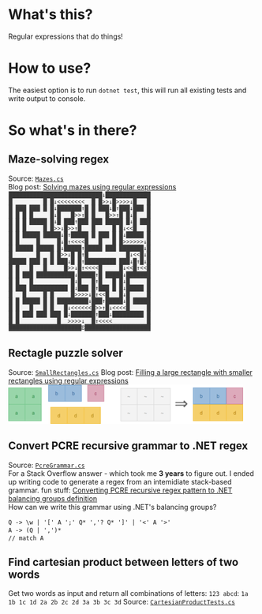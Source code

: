 # What's this?

Regular expressions that do things!

# How to use?

The easiest option is to run `dotnet test`, this will run all existing tests and write output to console.

# So what's in there?


## Maze-solving regex

Source: [`Mazes.cs`](RecreationalRegex/Mazes/Mazes.cs)  
Blog post: [Solving mazes using regular expressions](https://kobikobi.wordpress.com/2013/07/06/solving-mazes-using-regular-expressions/)  
<img src="./Images/maze.png">

## Rectagle puzzle solver

Source: [`SmallRectangles.cs`](RecreationalRegex/Rectangles/SmallRectangles.cs)
Blog post: [Filling a large rectangle with smaller rectangles using regular expressions](https://kobikobi.wordpress.com/2016/10/11/filling-a-large-rectangle-with-smaller-rectangles-using-regular-expressions/)  
<img src="./Images/regtangles_smaller.png">

## Convert PCRE recursive grammar to .NET regex

Source: [`PcreGrammar.cs`](RecreationalRegex/PcreGrammar/PcreGrammar.cs)  
For a Stack Overflow answer - which took me **3 years** to figure out.  I ended up writing code to generate a regex from an intemidiate stack-based grammar. fun stuff: [Converting PCRE recursive regex pattern to .NET balancing groups definition](https://stackoverflow.com/a/20644634/7586)  
How can we write this grammar using .NET's balancing groups?
```
Q -> \w | '[' A ';' Q* ','? Q* ']' | '<' A '>'
A -> (Q | ',')*
// match A
```

## Find cartesian product between letters of two words
Get two words as input and return all combinations of letters: `123 abcd`: `1a 1b 1c 1d 2a 2b 2c 2d 3a 3b 3c 3d`
Source: [`CartesianProductTests.cs`](RecreationalRegex/Combinatorics/CartesianProductTests.cs)

